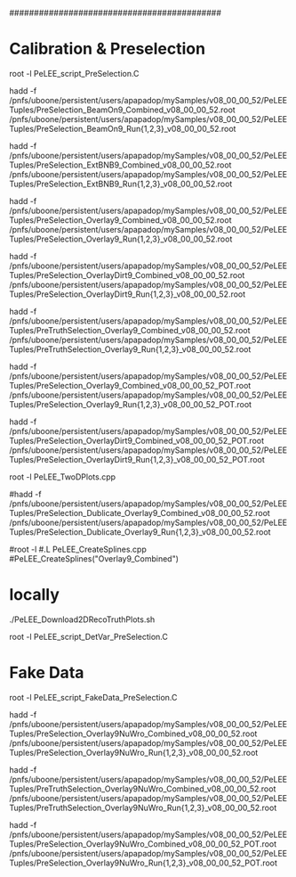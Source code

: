 
###########################################

# Calibration & Preselection

root -l PeLEE_script_PreSelection.C

hadd -f /pnfs/uboone/persistent/users/apapadop/mySamples/v08_00_00_52/PeLEETuples/PreSelection_BeamOn9_Combined_v08_00_00_52.root /pnfs/uboone/persistent/users/apapadop/mySamples/v08_00_00_52/PeLEETuples/PreSelection_BeamOn9_Run{1,2,3}_v08_00_00_52.root

hadd -f /pnfs/uboone/persistent/users/apapadop/mySamples/v08_00_00_52/PeLEETuples/PreSelection_ExtBNB9_Combined_v08_00_00_52.root /pnfs/uboone/persistent/users/apapadop/mySamples/v08_00_00_52/PeLEETuples/PreSelection_ExtBNB9_Run{1,2,3}_v08_00_00_52.root

hadd -f /pnfs/uboone/persistent/users/apapadop/mySamples/v08_00_00_52/PeLEETuples/PreSelection_Overlay9_Combined_v08_00_00_52.root /pnfs/uboone/persistent/users/apapadop/mySamples/v08_00_00_52/PeLEETuples/PreSelection_Overlay9_Run{1,2,3}_v08_00_00_52.root

hadd -f /pnfs/uboone/persistent/users/apapadop/mySamples/v08_00_00_52/PeLEETuples/PreSelection_OverlayDirt9_Combined_v08_00_00_52.root /pnfs/uboone/persistent/users/apapadop/mySamples/v08_00_00_52/PeLEETuples/PreSelection_OverlayDirt9_Run{1,2,3}_v08_00_00_52.root

hadd -f /pnfs/uboone/persistent/users/apapadop/mySamples/v08_00_00_52/PeLEETuples/PreTruthSelection_Overlay9_Combined_v08_00_00_52.root /pnfs/uboone/persistent/users/apapadop/mySamples/v08_00_00_52/PeLEETuples/PreTruthSelection_Overlay9_Run{1,2,3}_v08_00_00_52.root

hadd -f /pnfs/uboone/persistent/users/apapadop/mySamples/v08_00_00_52/PeLEETuples/PreSelection_Overlay9_Combined_v08_00_00_52_POT.root /pnfs/uboone/persistent/users/apapadop/mySamples/v08_00_00_52/PeLEETuples/PreSelection_Overlay9_Run{1,2,3}_v08_00_00_52_POT.root

hadd -f /pnfs/uboone/persistent/users/apapadop/mySamples/v08_00_00_52/PeLEETuples/PreSelection_OverlayDirt9_Combined_v08_00_00_52_POT.root /pnfs/uboone/persistent/users/apapadop/mySamples/v08_00_00_52/PeLEETuples/PreSelection_OverlayDirt9_Run{1,2,3}_v08_00_00_52_POT.root

root -l PeLEE_TwoDPlots.cpp

#hadd -f /pnfs/uboone/persistent/users/apapadop/mySamples/v08_00_00_52/PeLEETuples/PreSelection_Dublicate_Overlay9_Combined_v08_00_00_52.root /pnfs/uboone/persistent/users/apapadop/mySamples/v08_00_00_52/PeLEETuples/PreSelection_Dublicate_Overlay9_Run{1,2,3}_v08_00_00_52.root

#root -l
#.L PeLEE_CreateSplines.cpp
#PeLEE_CreateSplines("Overlay9_Combined")

# locally
./PeLEE_Download2DRecoTruthPlots.sh

root -l PeLEE_script_DetVar_PreSelection.C

# Fake Data

root -l PeLEE_script_FakeData_PreSelection.C

hadd -f /pnfs/uboone/persistent/users/apapadop/mySamples/v08_00_00_52/PeLEETuples/PreSelection_Overlay9NuWro_Combined_v08_00_00_52.root /pnfs/uboone/persistent/users/apapadop/mySamples/v08_00_00_52/PeLEETuples/PreSelection_Overlay9NuWro_Run{1,2,3}_v08_00_00_52.root

hadd -f /pnfs/uboone/persistent/users/apapadop/mySamples/v08_00_00_52/PeLEETuples/PreTruthSelection_Overlay9NuWro_Combined_v08_00_00_52.root /pnfs/uboone/persistent/users/apapadop/mySamples/v08_00_00_52/PeLEETuples/PreTruthSelection_Overlay9NuWro_Run{1,2,3}_v08_00_00_52.root

hadd -f /pnfs/uboone/persistent/users/apapadop/mySamples/v08_00_00_52/PeLEETuples/PreSelection_Overlay9NuWro_Combined_v08_00_00_52_POT.root /pnfs/uboone/persistent/users/apapadop/mySamples/v08_00_00_52/PeLEETuples/PreSelection_Overlay9NuWro_Run{1,2,3}_v08_00_00_52_POT.root
